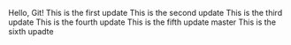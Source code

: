 Hello, Git!
This is the first update
This is the second update
This is the third update
This is the fourth update
This is the fifth update master
This is the sixth upadte
